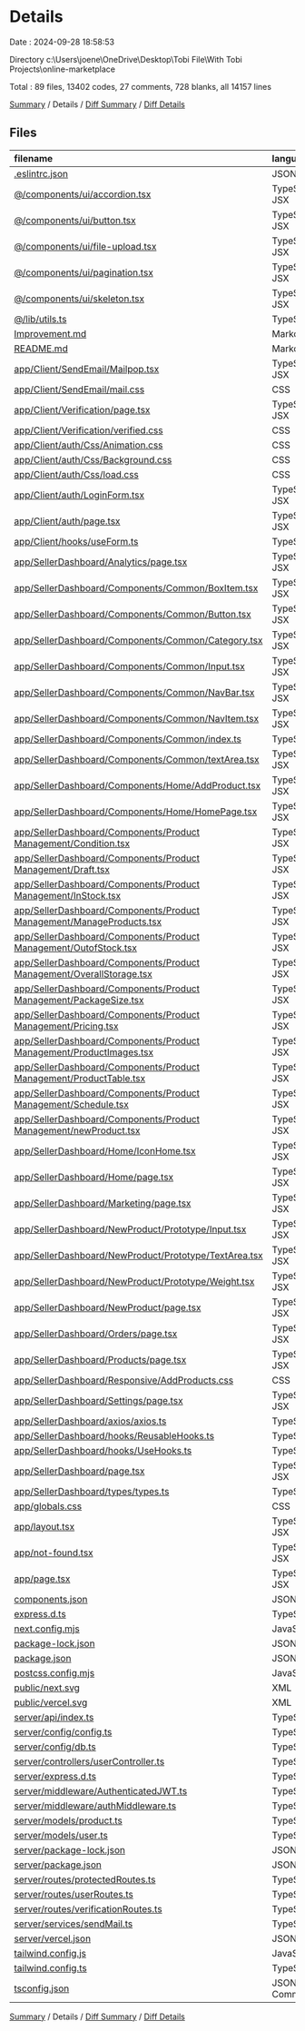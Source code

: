 # Details

Date : 2024-09-28 18:58:53

Directory c:\\Users\\joene\\OneDrive\\Desktop\\Tobi File\\With Tobi Projects\\online-marketplace

Total : 89 files,  13402 codes, 27 comments, 728 blanks, all 14157 lines

[Summary](results.md) / Details / [Diff Summary](diff.md) / [Diff Details](diff-details.md)

## Files
| filename | language | code | comment | blank | total |
| :--- | :--- | ---: | ---: | ---: | ---: |
| [.eslintrc.json](/.eslintrc.json) | JSON | 6 | 0 | 0 | 6 |
| [@/components/ui/accordion.tsx](/@/components/ui/accordion.tsx) | TypeScript JSX | 50 | 0 | 9 | 59 |
| [@/components/ui/button.tsx](/@/components/ui/button.tsx) | TypeScript JSX | 51 | 0 | 6 | 57 |
| [@/components/ui/file-upload.tsx](/@/components/ui/file-upload.tsx) | TypeScript JSX | 182 | 0 | 12 | 194 |
| [@/components/ui/pagination.tsx](/@/components/ui/pagination.tsx) | TypeScript JSX | 107 | 0 | 11 | 118 |
| [@/components/ui/skeleton.tsx](/@/components/ui/skeleton.tsx) | TypeScript JSX | 13 | 0 | 3 | 16 |
| [@/lib/utils.ts](/@/lib/utils.ts) | TypeScript | 5 | 0 | 2 | 7 |
| [Improvement.md](/Improvement.md) | Markdown | 47 | 0 | 18 | 65 |
| [README.md](/README.md) | Markdown | 23 | 0 | 14 | 37 |
| [app/Client/SendEmail/Mailpop.tsx](/app/Client/SendEmail/Mailpop.tsx) | TypeScript JSX | 20 | 0 | 4 | 24 |
| [app/Client/SendEmail/mail.css](/app/Client/SendEmail/mail.css) | CSS | 72 | 1 | 11 | 84 |
| [app/Client/Verification/page.tsx](/app/Client/Verification/page.tsx) | TypeScript JSX | 22 | 0 | 8 | 30 |
| [app/Client/Verification/verified.css](/app/Client/Verification/verified.css) | CSS | 14 | 1 | 2 | 17 |
| [app/Client/auth/Css/Animation.css](/app/Client/auth/Css/Animation.css) | CSS | 22 | 0 | 5 | 27 |
| [app/Client/auth/Css/Background.css](/app/Client/auth/Css/Background.css) | CSS | 85 | 0 | 49 | 134 |
| [app/Client/auth/Css/load.css](/app/Client/auth/Css/load.css) | CSS | 34 | 1 | 5 | 40 |
| [app/Client/auth/LoginForm.tsx](/app/Client/auth/LoginForm.tsx) | TypeScript JSX | 213 | 2 | 105 | 320 |
| [app/Client/auth/page.tsx](/app/Client/auth/page.tsx) | TypeScript JSX | 9 | 0 | 6 | 15 |
| [app/Client/hooks/useForm.ts](/app/Client/hooks/useForm.ts) | TypeScript | 15 | 0 | 7 | 22 |
| [app/SellerDashboard/Analytics/page.tsx](/app/SellerDashboard/Analytics/page.tsx) | TypeScript JSX | 14 | 0 | 2 | 16 |
| [app/SellerDashboard/Components/Common/BoxItem.tsx](/app/SellerDashboard/Components/Common/BoxItem.tsx) | TypeScript JSX | 14 | 0 | 2 | 16 |
| [app/SellerDashboard/Components/Common/Button.tsx](/app/SellerDashboard/Components/Common/Button.tsx) | TypeScript JSX | 11 | 0 | 3 | 14 |
| [app/SellerDashboard/Components/Common/Category.tsx](/app/SellerDashboard/Components/Common/Category.tsx) | TypeScript JSX | 26 | 0 | 6 | 32 |
| [app/SellerDashboard/Components/Common/Input.tsx](/app/SellerDashboard/Components/Common/Input.tsx) | TypeScript JSX | 13 | 0 | 3 | 16 |
| [app/SellerDashboard/Components/Common/NavBar.tsx](/app/SellerDashboard/Components/Common/NavBar.tsx) | TypeScript JSX | 112 | 1 | 18 | 131 |
| [app/SellerDashboard/Components/Common/NavItem.tsx](/app/SellerDashboard/Components/Common/NavItem.tsx) | TypeScript JSX | 23 | 0 | 3 | 26 |
| [app/SellerDashboard/Components/Common/index.ts](/app/SellerDashboard/Components/Common/index.ts) | TypeScript | 1 | 0 | 0 | 1 |
| [app/SellerDashboard/Components/Common/textArea.tsx](/app/SellerDashboard/Components/Common/textArea.tsx) | TypeScript JSX | 17 | 0 | 2 | 19 |
| [app/SellerDashboard/Components/Home/AddProduct.tsx](/app/SellerDashboard/Components/Home/AddProduct.tsx) | TypeScript JSX | 17 | 0 | 3 | 20 |
| [app/SellerDashboard/Components/Home/HomePage.tsx](/app/SellerDashboard/Components/Home/HomePage.tsx) | TypeScript JSX | 39 | 0 | 9 | 48 |
| [app/SellerDashboard/Components/Product Management/Condition.tsx](/app/SellerDashboard/Components/Product%20Management/Condition.tsx) | TypeScript JSX | 16 | 0 | 5 | 21 |
| [app/SellerDashboard/Components/Product Management/Draft.tsx](/app/SellerDashboard/Components/Product%20Management/Draft.tsx) | TypeScript JSX | 16 | 0 | 2 | 18 |
| [app/SellerDashboard/Components/Product Management/InStock.tsx](/app/SellerDashboard/Components/Product%20Management/InStock.tsx) | TypeScript JSX | 16 | 0 | 2 | 18 |
| [app/SellerDashboard/Components/Product Management/ManageProducts.tsx](/app/SellerDashboard/Components/Product%20Management/ManageProducts.tsx) | TypeScript JSX | 147 | 0 | 25 | 172 |
| [app/SellerDashboard/Components/Product Management/OutofStock.tsx](/app/SellerDashboard/Components/Product%20Management/OutofStock.tsx) | TypeScript JSX | 15 | 0 | 2 | 17 |
| [app/SellerDashboard/Components/Product Management/OverallStorage.tsx](/app/SellerDashboard/Components/Product%20Management/OverallStorage.tsx) | TypeScript JSX | 15 | 0 | 5 | 20 |
| [app/SellerDashboard/Components/Product Management/PackageSize.tsx](/app/SellerDashboard/Components/Product%20Management/PackageSize.tsx) | TypeScript JSX | 75 | 0 | 11 | 86 |
| [app/SellerDashboard/Components/Product Management/Pricing.tsx](/app/SellerDashboard/Components/Product%20Management/Pricing.tsx) | TypeScript JSX | 57 | 0 | 6 | 63 |
| [app/SellerDashboard/Components/Product Management/ProductImages.tsx](/app/SellerDashboard/Components/Product%20Management/ProductImages.tsx) | TypeScript JSX | 134 | 1 | 28 | 163 |
| [app/SellerDashboard/Components/Product Management/ProductTable.tsx](/app/SellerDashboard/Components/Product%20Management/ProductTable.tsx) | TypeScript JSX | 111 | 2 | 11 | 124 |
| [app/SellerDashboard/Components/Product Management/Schedule.tsx](/app/SellerDashboard/Components/Product%20Management/Schedule.tsx) | TypeScript JSX | 23 | 2 | 7 | 32 |
| [app/SellerDashboard/Components/Product Management/newProduct.tsx](/app/SellerDashboard/Components/Product%20Management/newProduct.tsx) | TypeScript JSX | 336 | 2 | 44 | 382 |
| [app/SellerDashboard/Home/IconHome.tsx](/app/SellerDashboard/Home/IconHome.tsx) | TypeScript JSX | 15 | 1 | 3 | 19 |
| [app/SellerDashboard/Home/page.tsx](/app/SellerDashboard/Home/page.tsx) | TypeScript JSX | 14 | 0 | 9 | 23 |
| [app/SellerDashboard/Marketing/page.tsx](/app/SellerDashboard/Marketing/page.tsx) | TypeScript JSX | 14 | 0 | 2 | 16 |
| [app/SellerDashboard/NewProduct/Prototype/Input.tsx](/app/SellerDashboard/NewProduct/Prototype/Input.tsx) | TypeScript JSX | 16 | 0 | 2 | 18 |
| [app/SellerDashboard/NewProduct/Prototype/TextArea.tsx](/app/SellerDashboard/NewProduct/Prototype/TextArea.tsx) | TypeScript JSX | 11 | 0 | 3 | 14 |
| [app/SellerDashboard/NewProduct/Prototype/Weight.tsx](/app/SellerDashboard/NewProduct/Prototype/Weight.tsx) | TypeScript JSX | 16 | 0 | 2 | 18 |
| [app/SellerDashboard/NewProduct/page.tsx](/app/SellerDashboard/NewProduct/page.tsx) | TypeScript JSX | 13 | 0 | 2 | 15 |
| [app/SellerDashboard/Orders/page.tsx](/app/SellerDashboard/Orders/page.tsx) | TypeScript JSX | 14 | 0 | 2 | 16 |
| [app/SellerDashboard/Products/page.tsx](/app/SellerDashboard/Products/page.tsx) | TypeScript JSX | 13 | 0 | 2 | 15 |
| [app/SellerDashboard/Responsive/AddProducts.css](/app/SellerDashboard/Responsive/AddProducts.css) | CSS | 49 | 0 | 13 | 62 |
| [app/SellerDashboard/Settings/page.tsx](/app/SellerDashboard/Settings/page.tsx) | TypeScript JSX | 14 | 0 | 2 | 16 |
| [app/SellerDashboard/axios/axios.ts](/app/SellerDashboard/axios/axios.ts) | TypeScript | 19 | 2 | 5 | 26 |
| [app/SellerDashboard/hooks/ReusableHooks.ts](/app/SellerDashboard/hooks/ReusableHooks.ts) | TypeScript | 54 | 0 | 12 | 66 |
| [app/SellerDashboard/hooks/UseHooks.ts](/app/SellerDashboard/hooks/UseHooks.ts) | TypeScript | 79 | 5 | 8 | 92 |
| [app/SellerDashboard/page.tsx](/app/SellerDashboard/page.tsx) | TypeScript JSX | 11 | 0 | 4 | 15 |
| [app/SellerDashboard/types/types.ts](/app/SellerDashboard/types/types.ts) | TypeScript | 8 | 0 | 0 | 8 |
| [app/globals.css](/app/globals.css) | CSS | 67 | 0 | 4 | 71 |
| [app/layout.tsx](/app/layout.tsx) | TypeScript JSX | 19 | 0 | 4 | 23 |
| [app/not-found.tsx](/app/not-found.tsx) | TypeScript JSX | 12 | 0 | 2 | 14 |
| [app/page.tsx](/app/page.tsx) | TypeScript JSX | 10 | 0 | 7 | 17 |
| [components.json](/components.json) | JSON | 17 | 0 | 0 | 17 |
| [express.d.ts](/express.d.ts) | TypeScript | 11 | 0 | 1 | 12 |
| [next.config.mjs](/next.config.mjs) | JavaScript | 13 | 1 | 0 | 14 |
| [package-lock.json](/package-lock.json) | JSON | 7,662 | 0 | 1 | 7,663 |
| [package.json](/package.json) | JSON | 63 | 0 | 1 | 64 |
| [postcss.config.mjs](/postcss.config.mjs) | JavaScript | 6 | 1 | 2 | 9 |
| [public/next.svg](/public/next.svg) | XML | 1 | 0 | 0 | 1 |
| [public/vercel.svg](/public/vercel.svg) | XML | 1 | 0 | 0 | 1 |
| [server/api/index.ts](/server/api/index.ts) | TypeScript | 30 | 0 | 11 | 41 |
| [server/config/config.ts](/server/config/config.ts) | TypeScript | 1 | 0 | 0 | 1 |
| [server/config/db.ts](/server/config/db.ts) | TypeScript | 21 | 1 | 5 | 27 |
| [server/controllers/userController.ts](/server/controllers/userController.ts) | TypeScript | 66 | 1 | 46 | 113 |
| [server/express.d.ts](/server/express.d.ts) | TypeScript | 11 | 0 | 1 | 12 |
| [server/middleware/AuthenticatedJWT.ts](/server/middleware/AuthenticatedJWT.ts) | TypeScript | 8 | 0 | 9 | 17 |
| [server/middleware/authMiddleware.ts](/server/middleware/authMiddleware.ts) | TypeScript | 25 | 0 | 18 | 43 |
| [server/models/product.ts](/server/models/product.ts) | TypeScript | 63 | 0 | 6 | 69 |
| [server/models/user.ts](/server/models/user.ts) | TypeScript | 27 | 0 | 6 | 33 |
| [server/package-lock.json](/server/package-lock.json) | JSON | 2,326 | 0 | 1 | 2,327 |
| [server/package.json](/server/package.json) | JSON | 37 | 0 | 1 | 38 |
| [server/routes/protectedRoutes.ts](/server/routes/protectedRoutes.ts) | TypeScript | 91 | 0 | 30 | 121 |
| [server/routes/userRoutes.ts](/server/routes/userRoutes.ts) | TypeScript | 9 | 0 | 2 | 11 |
| [server/routes/verificationRoutes.ts](/server/routes/verificationRoutes.ts) | TypeScript | 24 | 0 | 17 | 41 |
| [server/services/sendMail.ts](/server/services/sendMail.ts) | TypeScript | 34 | 0 | 4 | 38 |
| [server/vercel.json](/server/vercel.json) | JSON | 1 | 0 | 0 | 1 |
| [tailwind.config.js](/tailwind.config.js) | JavaScript | 81 | 1 | 0 | 82 |
| [tailwind.config.ts](/tailwind.config.ts) | TypeScript | 24 | 0 | 2 | 26 |
| [tsconfig.json](/tsconfig.json) | JSON with Comments | 43 | 1 | 0 | 44 |

[Summary](results.md) / Details / [Diff Summary](diff.md) / [Diff Details](diff-details.md)